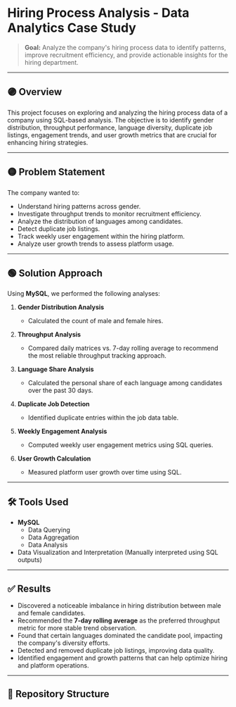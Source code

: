 # Hiring Process Analysis - Data Analytics Case Study

> **Goal:** Analyze the company's hiring process data to identify patterns, improve recruitment efficiency, and provide actionable insights for the hiring department.

---

## 🟣 Overview

This project focuses on exploring and analyzing the hiring process data of a company using SQL-based analysis. The objective is to identify gender distribution, throughput performance, language diversity, duplicate job listings, engagement trends, and user growth metrics that are crucial for enhancing hiring strategies.

---

## 🟡 Problem Statement

The company wanted to:
- Understand hiring patterns across gender.
- Investigate throughput trends to monitor recruitment efficiency.
- Analyze the distribution of languages among candidates.
- Detect duplicate job listings.
- Track weekly user engagement within the hiring platform.
- Analyze user growth trends to assess platform usage.

---

## 🟢 Solution Approach

Using **MySQL**, we performed the following analyses:

1. **Gender Distribution Analysis**  
   - Calculated the count of male and female hires.

2. **Throughput Analysis**  
   - Compared daily matrices vs. 7-day rolling average to recommend the most reliable throughput tracking approach.

3. **Language Share Analysis**  
   - Calculated the personal share of each language among candidates over the past 30 days.

4. **Duplicate Job Detection**  
   - Identified duplicate entries within the job data table.

5. **Weekly Engagement Analysis**  
   - Computed weekly user engagement metrics using SQL queries.

6. **User Growth Calculation**  
   - Measured platform user growth over time using SQL.

---

## 🛠️ Tools Used

- **MySQL**
   - Data Querying
   - Data Aggregation
   - Data Analysis
- Data Visualization and Interpretation (Manually interpreted using SQL outputs)

---

## ✅ Results

- Discovered a noticeable imbalance in hiring distribution between male and female candidates.
- Recommended the **7-day rolling average** as the preferred throughput metric for more stable trend observation.
- Found that certain languages dominated the candidate pool, impacting the company's diversity efforts.
- Detected and removed duplicate job listings, improving data quality.
- Identified engagement and growth patterns that can help optimize hiring and platform operations.

---

## 📂 Repository Structure



